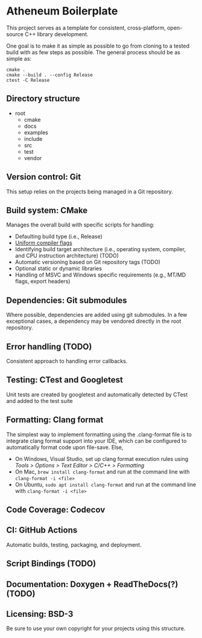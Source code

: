 # Atheneum Boilerplate

This project serves as a template for consistent, cross-platform, open-source C++ library development.

One goal is to make it as simple as possible to go from cloning to a tested build with as few steps as possible. The
general process should be as simple as:

```
cmake .
cmake --build . --config Release
ctest -C Release
```

## Directory structure

- root
    - cmake
    - docs
    - examples
    - include
    - src
    - test
    - vendor

## Version control: Git

This setup relies on the projects being managed in a Git repository.

## Build system: CMake

Manages the overall build with specific scripts for handling:

- Defaulting build type (i.e., Release)
- [Uniform compiler flags](cmake/compile-flags.cmake)
- Identifying build target architecture (i.e., operating system, compiler, and CPU instruction architecture) (TODO)
- Automatic versioning based on Git repository tags (TODO)
- Optional static or dynamic libraries
- Handling of MSVC and Windows specific requirements (e.g., MT/MD flags, export headers)

## Dependencies: Git submodules

Where possible, dependencies are added using git submodules. In a few exceptional cases, a dependency may be vendored
directly in the root repository.

## Error handling (TODO)

Consistent approach to handling error callbacks.

## Testing: CTest and Googletest

Unit tests are created by googletest and automatically detected by CTest and added to the test suite

## Formatting: Clang format

The simplest way to implement formatting using the .clang-format file is to integrate clang format support into your
IDE, which can be configured to automatically format code upon file-save. Else,

* On Windows, Visual Studio, set up clang format execution rules using *Tools > Options > Text Editor > C/C++ >
  Formatting*
* On Mac, `brew install clang-format` and run at the command line with `clang-format -i <file>`
* On Ubuntu, `sudo apt install clang-format` and run at the command line with `clang-format -i <file>`

## Code Coverage: Codecov

## CI: GitHub Actions

Automatic builds, testing, packaging, and deployment.

## Script Bindings (TODO)

## Documentation: Doxygen + ReadTheDocs(?) (TODO)

## Licensing: BSD-3

Be sure to use your own copyright for your projects using this structure.